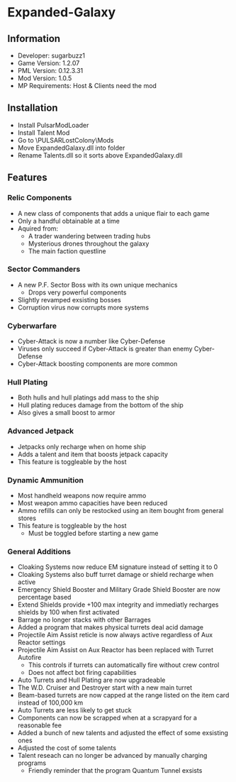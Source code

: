 # Expanded-Galaxy

## Information
- Developer: sugarbuzz1
- Game Version: 1.2.07
- PML Version: 0.12.3.31
- Mod Version: 1.0.5
- MP Requirements: Host & Clients need the mod

## Installation
- Install PulsarModLoader
- Install Talent Mod
- Go to \PULSARLostColony\Mods
- Move ExpandedGalaxy.dll into folder
- Rename Talents.dll so it sorts above ExpandedGalaxy.dll

## Features
### Relic Components
- A new class of components that adds a unique flair to each game
- Only a handful obtainable at a time
- Aquired from:
  - A trader wandering between trading hubs
  - Mysterious drones throughout the galaxy
  - The main faction questline

### Sector Commanders
- A new P.F. Sector Boss with its own unique mechanics
  - Drops very powerful components
- Slightly revamped exsisting bosses
- Corruption virus now corrupts more systems

### Cyberwarfare
- Cyber-Attack is now a number like Cyber-Defense
- Viruses only succeed if Cyber-Attack is greater than enemy Cyber-Defense
- Cyber-Attack boosting components are more common

### Hull Plating
- Both hulls and hull platings add mass to the ship
- Hull plating reduces damage from the bottom of the ship
- Also gives a small boost to armor

### Advanced Jetpack
- Jetpacks only recharge when on home ship
- Adds a talent and item that boosts jetpack capacity
- This feature is toggleable by the host

### Dynamic Ammunition
- Most handheld weapons now require ammo
- Most weapon ammo capacities have been reduced
- Ammo refills can only be restocked using an item bought from general stores
- This feature is toggleable by the host
  - Must be toggled before starting a new game

### General Additions
- Cloaking Systems now reduce EM signature instead of setting it to 0
- Cloaking Systems also buff turret damage or shield recharge when active
- Emergency Shield Booster and Military Grade Shield Booster are now percentage based
- Extend Shields provide +100 max integrity and immediatly recharges shields by 100 when first activated
- Barrage no longer stacks with other Barrages
- Added a program that makes physical turrets deal acid damage
- Projectile Aim Assist reticle is now always active regardless of Aux Reactor settings
- Projectile Aim Assist on Aux Reactor has been replaced with Turret Autofire
  - This controls if turrets can automatically fire without crew control
  - Does not affect bot firing capabilities
- Auto Turrets and Hull Plating are now upgradeable
- The W.D. Cruiser and Destroyer start with a new main turret
- Beam-based turrets are now capped at the range listed on the item card instead of 100,000 km
- Auto Turrets are less likely to get stuck
- Components can now be scrapped when at a scrapyard for a reasonable fee
- Added a bunch of new talents and adjusted the effect of some exsisting ones
- Adjusted the cost of some talents
- Talent reseach can no longer be advanced by manually charging programs
  - Friendly reminder that the program Quantum Tunnel exsists
